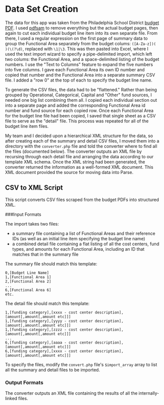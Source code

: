 # Data Set Creation

The data for this app was taken from the Philadelphia School District [budget PDF](http://webgui.phila.k12.pa.us/uploads/lA/ad/lAadBw8mA0yvC4FYRwrovg/FY2013-14-Consolidated-Budget.pdf). I used [pdfsam](http://www.pdfsam.org/) to remove everything but the actual budget pages, then again to cut each individual budget line item into its own separate file. From there, I used a regular expression on the first page of summary data to group the Functional Area separately from the budget colums: `([A-Za-z])( )(\(?\d)`, replaced with `\1|\3`. This was then pasted into Excel, where I used the text import wizard to specify a pipe-delimited import, which left two colums: the Functional Area, and a space-delimited listing of the budget numbers. I use the "Text to Columns" feature to expand the five numbers into five columns. I gave each Functional Area its own ID number and copied that number and the Functional Area into a separate summary CSV file. I added a "row 0" at the top of each to specify the budget line name.

To generate the CSV files, the data had to be "flattened." Rather than being grouped by Operational, Categorical, Capital and "Other" fund sources, I needed one big list combining them all. I copied each individual section out into a separate page and added the corresponding Functional Area id number and fund source for each copied row. Once each Functional Area for the budget line file had been copied, I saved that single sheet as a CSV file to serve as the "detail" file. This process was repeated for all of the budget line item files.

My team and I decided upon a hierarchical XML structure for the data, so after creating each of the summary and detail CSV files, I moved them into a directory with the `converter.php` file and told the converter where to find all the files (documented below). The converter outputs an XML file by recursing through each detail file and arranging the data according to our template XML schema. Once the XML string had been generated, the converter returned the information as a well-formed XML document. This XML document provided the source for moving data into Parse.

## CSV to XML Script

This script converts CSV files scraped from the budget PDFs into structured XML.

###Input Formats

The import takes two files:

* a summary file containing a list of Functional Areas and their reference IDs (as well as an initial line item specifying the budget line name)
* a combined detail file containing a flat listing of all the cost centers, fund types, and amounts for each Functional Area, including an ID that matches that in the summary file

The summary file should match this template:

```
0,[Budget Line Name]
1,[Functional Area 1]
2,[Functional Area 2]
...
6,[Functional Area 6]
etc.
```

The detail file should match this template:

```
1,[funding category],[xxxx - cost center description],[amount[,amount[,amount etc]]]
1,[funding category],[yyyy - cost center description],[amount[,amount[,amount etc]]]
1,[funding category],[zzzz - cost center description],[amount[,amount[,amount etc]]]
...
6,[funding category],[aaaa - cost center description],[amount[,amount[,amount etc]]]
6,[funding category],[xxxx - cost center description],[amount[,amount[,amount etc]]]
```

To specify the files, modify the `convert.php` file's `$import_array` array to list all the summary and detail files to be imported.

### Output Formats

The converter outputs an XML file containing the results of all the internally-linked files.
